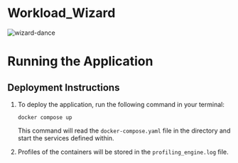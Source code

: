 # Workload_Wizard
![wizard-dance](https://github.com/sauravchaudharysc/Workload_Wizard/assets/59189555/60d25b81-a7a0-49a7-b44d-2406f7970db1)

# Running the Application

## Deployment Instructions
1. To deploy the application, run the following command in your terminal:
    ```
    docker compose up
    ```
    This command will read the `docker-compose.yaml` file in the directory and start the services defined within.

2. Profiles of the containers will be stored in the `profiling_engine.log` file.

